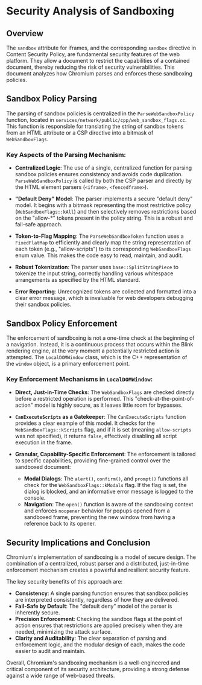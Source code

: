 # Security Analysis of Sandboxing

## Overview

The `sandbox` attribute for iframes, and the corresponding `sandbox` directive in Content Security Policy, are fundamental security features of the web platform. They allow a document to restrict the capabilities of a contained document, thereby reducing the risk of security vulnerabilities. This document analyzes how Chromium parses and enforces these sandboxing policies.

## Sandbox Policy Parsing

The parsing of sandbox policies is centralized in the `ParseWebSandboxPolicy` function, located in `services/network/public/cpp/web_sandbox_flags.cc`. This function is responsible for translating the string of sandbox tokens from an HTML attribute or a CSP directive into a bitmask of `WebSandboxFlags`.

### Key Aspects of the Parsing Mechanism:

-   **Centralized Logic**: The use of a single, centralized function for parsing sandbox policies ensures consistency and avoids code duplication. `ParseWebSandboxPolicy` is called by both the CSP parser and directly by the HTML element parsers (`<iframe>`, `<fencedframe>`).

-   **"Default Deny" Model**: The parser implements a secure "default deny" model. It begins with a bitmask representing the most restrictive policy (`WebSandboxFlags::kAll`) and then selectively removes restrictions based on the "allow-*" tokens present in the policy string. This is a robust and fail-safe approach.

-   **Token-to-Flag Mapping**: The `ParseWebSandboxToken` function uses a `FixedFlatMap` to efficiently and clearly map the string representation of each token (e.g., "allow-scripts") to its corresponding `WebSandboxFlags` enum value. This makes the code easy to read, maintain, and audit.

-   **Robust Tokenization**: The parser uses `base::SplitStringPiece` to tokenize the input string, correctly handling various whitespace arrangements as specified by the HTML standard.

-   **Error Reporting**: Unrecognized tokens are collected and formatted into a clear error message, which is invaluable for web developers debugging their sandbox policies.

## Sandbox Policy Enforcement

The enforcement of sandboxing is not a one-time check at the beginning of a navigation. Instead, it is a continuous process that occurs within the Blink rendering engine, at the very moment a potentially restricted action is attempted. The `LocalDOMWindow` class, which is the C++ representation of the `window` object, is a primary enforcement point.

### Key Enforcement Mechanisms in `LocalDOMWindow`:

-   **Direct, Just-in-Time Checks**: The `WebSandboxFlags` are checked directly before a restricted operation is performed. This "check-at-the-point-of-action" model is highly secure, as it leaves little room for bypasses.

-   **`CanExecuteScripts` as a Gatekeeper**: The `CanExecuteScripts` function provides a clear example of this model. It checks for the `WebSandboxFlags::kScripts` flag, and if it is set (meaning `allow-scripts` was not specified), it returns `false`, effectively disabling all script execution in the frame.

-   **Granular, Capability-Specific Enforcement**: The enforcement is tailored to specific capabilities, providing fine-grained control over the sandboxed document:
    -   **Modal Dialogs**: The `alert()`, `confirm()`, and `prompt()` functions all check for the `WebSandboxFlags::kModals` flag. If the flag is set, the dialog is blocked, and an informative error message is logged to the console.
    -   **Navigation**: The `open()` function is aware of the sandboxing context and enforces `noopener` behavior for popups opened from a sandboxed frame, preventing the new window from having a reference back to its opener.

## Security Implications and Conclusion

Chromium's implementation of sandboxing is a model of secure design. The combination of a centralized, robust parser and a distributed, just-in-time enforcement mechanism creates a powerful and resilient security feature.

The key security benefits of this approach are:

-   **Consistency**: A single parsing function ensures that sandbox policies are interpreted consistently, regardless of how they are delivered.
-   **Fail-Safe by Default**: The "default deny" model of the parser is inherently secure.
-   **Precision Enforcement**: Checking the sandbox flags at the point of action ensures that restrictions are applied precisely when they are needed, minimizing the attack surface.
-   **Clarity and Auditability**: The clear separation of parsing and enforcement logic, and the modular design of each, makes the code easier to audit and maintain.

Overall, Chromium's sandboxing mechanism is a well-engineered and critical component of its security architecture, providing a strong defense against a wide range of web-based threats.